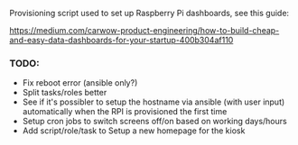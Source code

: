 Provisioning script used to set up Raspberry Pi dashboards, see this guide:

https://medium.com/carwow-product-engineering/how-to-build-cheap-and-easy-data-dashboards-for-your-startup-400b304af110


### TODO:

* Fix reboot error (ansible only?)
* Split tasks/roles better
* See if it's possibler to setup the hostname via ansible (with user input) automatically when the RPI is provisioned the first time
* Setup cron jobs to switch screens off/on based on working days/hours
* Add script/role/task to Setup a new homepage for the kiosk
